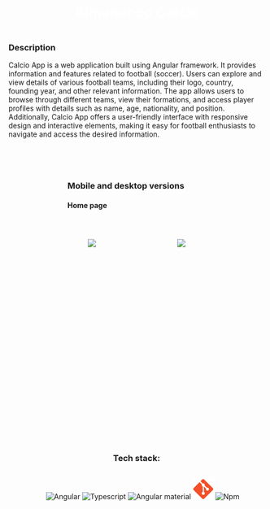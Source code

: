 <body>
<div style="display: flex; align-items: center; justify-content: center; flex-direction: column;">
      
<div style="display: flex; gap: 10px;  flex-direction: column; align-items: center; justify-content: center;">
  <h1  align="center" style="color: white;"> Almanacco Calcio
  <!-- <p align="center"><img src="https://i.postimg.cc/Xv1MgmX0/Capture.png" style="width: 150px; padding: 20px;"></p></h1>  --> 
</div> 

<div>
  <h3 align="left">Description</h3>
    <p  align="left"> Calcio App is a web application built using Angular framework. It provides information and features related to football (soccer). Users can explore and view details of various football teams, including their logo, country, founding year, and other relevant information. The app allows users to browse through different teams, view their formations, and access player profiles with details such as name, age, nationality, and position. Additionally, Calcio App offers a user-friendly interface with responsive design and interactive elements, making it easy for football enthusiasts to navigate and access the desired information. </p>
   <br>

</div>          
<hr>

<div>
    <h3 align="left">Mobile and desktop versions</h3>
      <h4 align="left">Home page</h4>
  <div style="display: flex; gap: 5rem;  flex-direction: row;
        align-items: center; justify-content: center;">
   <img src='https://i.postimg.cc/zBcJdw4T/mobile.png' style="height: 300px; padding: 20px; margin: 20px;" /> 
    <img src='https://i.postimg.cc/d3GVLkSd/desktop.png' style="height: 300px; padding: 20px; margin: 20px;" /> 
    </div>
      <!-- <h4 align="left">Formation page</h4>
  <div style="display: flex; gap: 5rem;  flex-direction: row;
        align-items: center; justify-content: center;">
   <img src='https://i.postimg.cc/FzL7v0w7/mobile-10.png' style="height: 300px; padding: 20px; margin: 20px;" /> 
    <img src='https://i.postimg.cc/mZtXvV28/mobile-11.png' style="height: 300px; padding: 20px; margin: 20px;" /> 
    </div> -->
   
</div>      

      
<hr>
             
<hr>
<div style="display: flex; flex-direction: column; align-items: center;">
  <h3>Tech stack:</h3>
  <ul>
    <img style="width: 40px; padding: 0" src="https://angular.io/assets/images/logos/angular/angular.svg" alt="Angular" width="40" height="40">
    <img src="https://i.postimg.cc/B6Ry52nY/Typescript-logo-2020-svg.png" alt="Typescript" width="40" height="40">
    <img src="https://i.postimg.cc/QtcgP7qn/material.png" alt="Angular material" width="40" height="40">
    <img src="https://raw.githubusercontent.com/devicons/devicon/master/icons/git/git-original.svg" alt="Git" width="40" height="40">
    <img src="https://avatars.githubusercontent.com/u/6078720?s=200&v=4" alt="Npm" width="40" height="40">
  </ul>
</div>

<hr>

</body>
